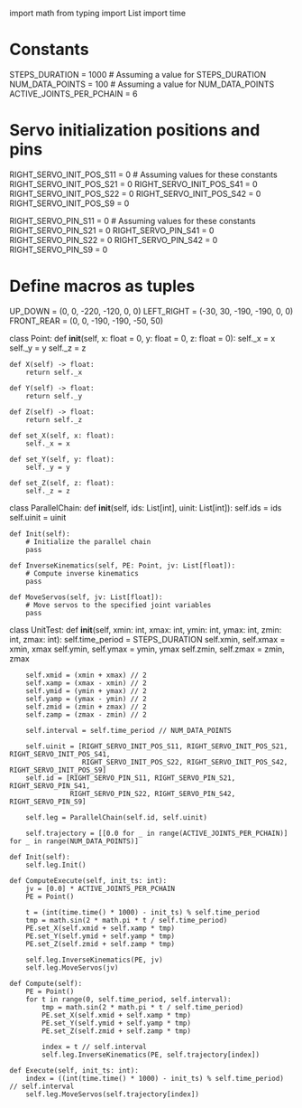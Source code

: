 import math
from typing import List
import time

# Constants
STEPS_DURATION = 1000  # Assuming a value for STEPS_DURATION
NUM_DATA_POINTS = 100  # Assuming a value for NUM_DATA_POINTS
ACTIVE_JOINTS_PER_PCHAIN = 6

# Servo initialization positions and pins
RIGHT_SERVO_INIT_POS_S11 = 0  # Assuming values for these constants
RIGHT_SERVO_INIT_POS_S21 = 0
RIGHT_SERVO_INIT_POS_S41 = 0
RIGHT_SERVO_INIT_POS_S22 = 0
RIGHT_SERVO_INIT_POS_S42 = 0
RIGHT_SERVO_INIT_POS_S9 = 0

RIGHT_SERVO_PIN_S11 = 0  # Assuming values for these constants
RIGHT_SERVO_PIN_S21 = 0
RIGHT_SERVO_PIN_S41 = 0
RIGHT_SERVO_PIN_S22 = 0
RIGHT_SERVO_PIN_S42 = 0
RIGHT_SERVO_PIN_S9 = 0

# Define macros as tuples
UP_DOWN = (0, 0, -220, -120, 0, 0)
LEFT_RIGHT = (-30, 30, -190, -190, 0, 0)
FRONT_REAR = (0, 0, -190, -190, -50, 50)

class Point:
    def __init__(self, x: float = 0, y: float = 0, z: float = 0):
        self._x = x
        self._y = y
        self._z = z

    def X(self) -> float:
        return self._x

    def Y(self) -> float:
        return self._y

    def Z(self) -> float:
        return self._z

    def set_X(self, x: float):
        self._x = x

    def set_Y(self, y: float):
        self._y = y

    def set_Z(self, z: float):
        self._z = z

class ParallelChain:
    def __init__(self, ids: List[int], uinit: List[int]):
        self.ids = ids
        self.uinit = uinit

    def Init(self):
        # Initialize the parallel chain
        pass

    def InverseKinematics(self, PE: Point, jv: List[float]):
        # Compute inverse kinematics
        pass

    def MoveServos(self, jv: List[float]):
        # Move servos to the specified joint variables
        pass

class UnitTest:
    def __init__(self, xmin: int, xmax: int, ymin: int, ymax: int, zmin: int, zmax: int):
        self.time_period = STEPS_DURATION
        self.xmin, self.xmax = xmin, xmax
        self.ymin, self.ymax = ymin, ymax
        self.zmin, self.zmax = zmin, zmax

        self.xmid = (xmin + xmax) // 2
        self.xamp = (xmax - xmin) // 2
        self.ymid = (ymin + ymax) // 2
        self.yamp = (ymax - ymin) // 2
        self.zmid = (zmin + zmax) // 2
        self.zamp = (zmax - zmin) // 2

        self.interval = self.time_period // NUM_DATA_POINTS

        self.uinit = [RIGHT_SERVO_INIT_POS_S11, RIGHT_SERVO_INIT_POS_S21, RIGHT_SERVO_INIT_POS_S41,
                      RIGHT_SERVO_INIT_POS_S22, RIGHT_SERVO_INIT_POS_S42, RIGHT_SERVO_INIT_POS_S9]
        self.id = [RIGHT_SERVO_PIN_S11, RIGHT_SERVO_PIN_S21, RIGHT_SERVO_PIN_S41,
                   RIGHT_SERVO_PIN_S22, RIGHT_SERVO_PIN_S42, RIGHT_SERVO_PIN_S9]

        self.leg = ParallelChain(self.id, self.uinit)

        self.trajectory = [[0.0 for _ in range(ACTIVE_JOINTS_PER_PCHAIN)] for _ in range(NUM_DATA_POINTS)]

    def Init(self):
        self.leg.Init()

    def ComputeExecute(self, init_ts: int):
        jv = [0.0] * ACTIVE_JOINTS_PER_PCHAIN
        PE = Point()

        t = (int(time.time() * 1000) - init_ts) % self.time_period
        tmp = math.sin(2 * math.pi * t / self.time_period)
        PE.set_X(self.xmid + self.xamp * tmp)
        PE.set_Y(self.ymid + self.yamp * tmp)
        PE.set_Z(self.zmid + self.zamp * tmp)

        self.leg.InverseKinematics(PE, jv)
        self.leg.MoveServos(jv)

    def Compute(self):
        PE = Point()
        for t in range(0, self.time_period, self.interval):
            tmp = math.sin(2 * math.pi * t / self.time_period)
            PE.set_X(self.xmid + self.xamp * tmp)
            PE.set_Y(self.ymid + self.yamp * tmp)
            PE.set_Z(self.zmid + self.zamp * tmp)

            index = t // self.interval
            self.leg.InverseKinematics(PE, self.trajectory[index])

    def Execute(self, init_ts: int):
        index = ((int(time.time() * 1000) - init_ts) % self.time_period) // self.interval
        self.leg.MoveServos(self.trajectory[index])

